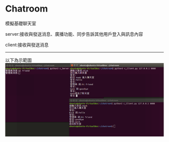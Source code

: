 # Chatroom

模擬基礎聊天室

server:接收與發送消息、廣播功能、同步告訴其他用戶登入與訊息內容

client:接收與發送消息

--------------------------------------------
以下為示範圖
<img src='https://github.com/huihuiman/Chatroom/blob/master/Chatroom%E5%9C%96%E7%89%87/%E8%81%8A%E5%A4%A9%E5%AE%A4.jpg'>
